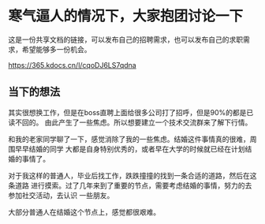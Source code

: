 # 寒气逼人的情况下，大家抱团讨论一下
这是一份共享文档的链接，可以发布自己的招聘需求，也可以发布自己的求职需求，希望能够多一份机会。

<a href="https://365.kdocs.cn/l/cqoDJ6LS7qdn" target="_blank">https://365.kdocs.cn/l/cqoDJ6LS7qdna



## 当下的想法

其实很想换工作，但是在boss直聘上面给很多公司打了招呼，但是90%的都是已读不回的。
由此产生了一些焦虑。所以想要建立一个技术交流群来了解下行情。

和我的老家同学聊了一下，感觉消除了我的一些焦虑。结婚这件事情真的很难，周围早早结婚的同学
大都是自身特别优秀的，或者早在大学的时候就已经在计划结婚的事情了。

对于我这样的普通人，毕业后找工作，跌跌撞撞的找到一条合适的道路，然后在这条道路
进行摸索。过了几年来到了重要的节点，需要考虑结婚的事情，努力的去参加社交活动，去认识
一些朋友。

大部分普通人在结婚这个节点上，感觉都很艰难。


